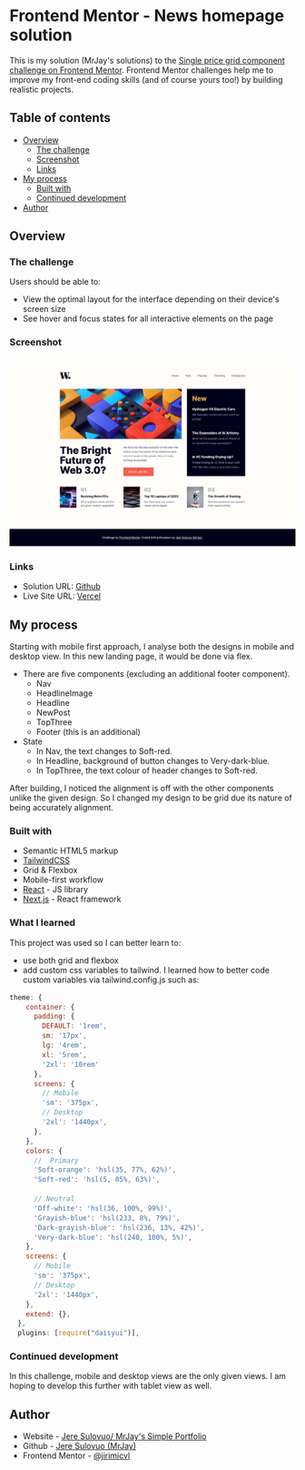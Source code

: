 # Frontend Mentor - News homepage solution

This is my solution (MrJay's solutions) to the [Single price grid component challenge on Frontend Mentor](https://www.frontendmentor.io/challenges/news-homepage-H6SWTa1MFl). Frontend Mentor challenges help me to improve my front-end coding skills (and of course yours too!) by building realistic projects. 

## Table of contents

- [Overview](#overview)
  - [The challenge](#the-challenge)
  - [Screenshot](#screenshot)
  - [Links](#links)
- [My process](#my-process)
  - [Built with](#built-with)
  - [Continued development](#continued-development)
- [Author](#author)

## Overview

### The challenge

Users should be able to:

- View the optimal layout for the interface depending on their device's screen size
- See hover and focus states for all interactive elements on the page

### Screenshot

![screenshot](./src/assets/screenshot/screenshot.png)

### Links
- Solution URL: [Github](https://github.com/jeresulovuo/news-landing-page)
- Live Site URL: [Vercel](https://mrjays-news-landing-page.vercel.app/)

## My process
Starting with mobile first approach, I analyse both the designs in mobile and desktop view. In this new landing page, it would be done via flex.

- There are five components (excluding an additional footer component).
    - Nav
    - HeadlineImage
    - Headline
    - NewPost
    - TopThree
    - Footer (this is an additional)
- State 
    - In Nav, the text changes to Soft-red.
    - In Headline, background of button changes to Very-dark-blue.
    - In TopThree, the text colour of header changes to Soft-red.

After building, I noticed the alignment is off with the other components unlike the given design. So I changed my design to be grid due its nature of being accurately alignment.

### Built with

- Semantic HTML5 markup
- [TailwindCSS](https://tailwindcss.com/)
- Grid & Flexbox
- Mobile-first workflow
- [React](https://reactjs.org/) - JS library
- [Next.js](https://nextjs.org/) - React framework

### What I learned

This project was used so I can better learn to:
- use both grid and flexbox
- add custom css variables to tailwind. I learned how to better code custom variables via tailwind.config.js such as:

```tailwind.config.js
theme: {
    container: {
      padding: {
        DEFAULT: '1rem',
        sm: '17px',
        lg: '4rem',
        xl: '5rem',
        '2xl': '10rem'
      },
      screens: {
        // Mobile
        'sm': '375px',
        // Desktop
        '2xl': '1440px',
      },
    },
    colors: {
      //  Primary
      'Soft-orange': 'hsl(35, 77%, 62%)',
      'Soft-red': 'hsl(5, 85%, 63%)',

      // Neutral
      'Off-white': 'hsl(36, 100%, 99%)',
      'Grayish-blue': 'hsl(233, 8%, 79%)',
      'Dark-grayish-blue': 'hsl(236, 13%, 42%)',
      'Very-dark-blue': 'hsl(240, 100%, 5%)',
    },
    screens: {
      // Mobile
      'sm': '375px',
      // Desktop
      '2xl': '1440px',
    },
    extend: {},
  },
  plugins: [require("daisyui")],
```

### Continued development

In this challenge, mobile and desktop views are the only given views. I am hoping to develop this further with tablet view as well.

## Author

- Website - [Jere Sulovuo/ MrJay's Simple Portfolio](https://mrjays-simple-portfolio.vercel.app/)
- Github - [Jere Sulovuo (MrJay)](https://github.com/jeresulovuo)
- Frontend Mentor - [@jirimicvl](https://www.frontendmentor.io/profile/jirimicvl)